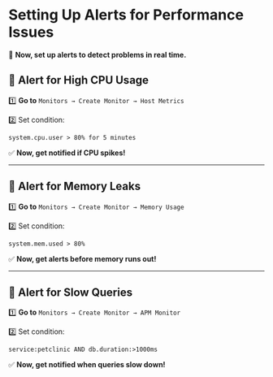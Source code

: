 # Setting Up Alerts for Performance Issues

📌 **Now, set up alerts to detect problems in real time.**

## 🔹 Alert for High CPU Usage

1️⃣ **Go to** `Monitors → Create Monitor → Host Metrics`

2️⃣ Set condition:

```plaintext
system.cpu.user > 80% for 5 minutes
```

✅ **Now, get notified if CPU spikes!**

---

## 🔹 Alert for Memory Leaks

1️⃣ **Go to** `Monitors → Create Monitor → Memory Usage`

2️⃣ Set condition:

```plaintext
system.mem.used > 80%
```

✅ **Now, get alerts before memory runs out!**

---

## 🔹 Alert for Slow Queries

1️⃣ **Go to** `Monitors → Create Monitor → APM Monitor`

2️⃣ Set condition:

```plaintext
service:petclinic AND db.duration:>1000ms
```

✅ **Now, get notified when queries slow down!**
